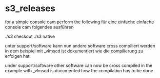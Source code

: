 # s3_releases

for a simple console cam
perform the following
für eine einfache einfache console cam
folgendes ausführen

./s3 checkout
./s3 native

unter support/software kann nun andere software cross compiliert werden
in dem beispiel mit _vlmscd ist dokumentiert wie die compilierung zu erfolgen hat

under support/software other software can now be cross compiled
in the example with _vlmscd is documented how the compilation has to be done
